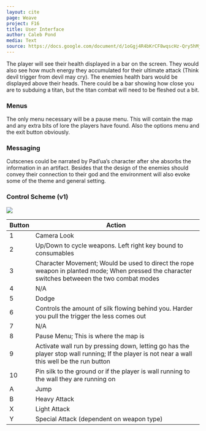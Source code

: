 ```yaml
---
layout: cite
page: Weave
project: F16
title: User Interface
author: Caleb Pond
media: Text
source: https://docs.google.com/document/d/1oGgj4R4bKrCF8wqscHz-Qry5hMjZgeBjXBthYFLvzW0/edit?usp=sharing
---
```

The player will see their health displayed in a bar on the screen. They would also see how much energy they accumulated for their ultimate attack (Think devil trigger from devil may cry). The enemies health bars would be displayed above their heads. There could be a bar showing how close you are to subduing a titan, but the titan combat will need to be fleshed out a bit.

### Menus

The only menu necessary will be a pause menu. This will contain the map and any extra bits of lore the players have found. Also the options menu and the exit button obviously.

### Messaging

Cutscenes could be narrated by Pad’ua’s character after she absorbs the information in an artifact. Besides that the design of the enemies should convey their connection to their god and the environment will also evoke some of the theme and general setting.

### Control Scheme (v1)

![](http://image.melarryd.com/upload/4/2e/42e95c4c4b8bf678.png)

| Button | Action |
| ------ | ------ |
| 1      | Camera Look |
| 2      | Up/Down to cycle weapons. Left right key bound to consumables |
| 3      | Character Movement; Would be used to direct the rope weapon in planted mode; When pressed the character switches betweeen the two combat modes |
| 4      | N/A |
| 5      | Dodge |
| 6      | Controls the amount of silk flowing behind you. Harder you pull the trigger the less comes out |
| 7      | N/A |
| 8      | Pause Menu; This is where the map is |
| 9      | Activate wall run by pressing down, letting go has the player stop wall running; If the player is not near a wall this well be the run button |
| 10     | Pin silk to the ground or if the player is wall running to the wall they are running on |
| A      | Jump |
| B      | Heavy Attack |
| X      | Light Attack |
| Y      | Special Attack (dependent on weapon type) |
